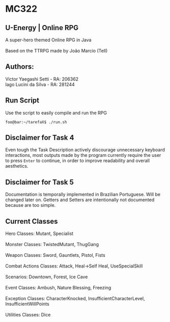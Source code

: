 # MC322
## U-Energy | Online RPG
A super-hero themed Online RPG in Java<br>
<br>
Based on the TTRPG made by João Marcio (Tell)

## Authors:
Victor Yaegashi Setti  - RA: 206362<br>
Iago Lucini da Silva   - RA: 281244<br>

## Run Script
Use the script to easily compile and run the RPG<br>
```console
foo@bar:~/tarefaX$ ./run.sh
```

## Disclaimer for Task 4
Even tough the Task Description actively discourage unnecessary keyboard interactions, most outputs made by the program currently require the user to press `Enter` to continue, in order to improve readability and overall aesthetics.

## Disclaimer for Task 5
Documentation is temporally implemented in Brazilian Portuguese. Will be changed later on.
Getters and Setters are intentionally not documented because are too simple.

## Current Classes
Hero Classes: Mutant, Specialist<br>
<br>
Monster Classes: TwistedMutant, ThugGang<br>
<br>
Weapon Classes: Sword, Gauntlets, Pistol, Fists<br>
<br>
Combat Actions Classes: Attack, Heal->Self Heal, UseSpecialSkill<br>
<br>
Scenarios: Downtown, Forest, Ice Cave<br>
<br>
Event Classes: Ambush, Nature Blessing, Freezing<br>
<br>
Exception Classes: CharacterKnocked, InsufficientCharacterLevel, InsufficientWillPoints<br>
<br>
Utilities Classes: Dice<br>
<br>
